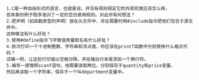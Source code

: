     1.C是一种自由形式的语言，也就是说，并没有规则规定它的外观究竟应该怎么样。
    但本章的例子程序准训了一定的空白使用规则。对此你有何想法？
    2.把声明（如函数原型的声明）放在头文件中，并在需要时用#include指令把他们包含于源文件中。
    这种做法有什么好处？
    3.使用#define指令飞字面值常量取名有什么好处？
    4.依次打印一个十进制整数、字符串和浮点值，你应该在printf函数中分别使用什么格式代码？
    试编一例，让这些打印值以空格分隔，并在输出行末尾添加一个换行符。
    5.编写一提哦啊scanf语句，他需要读取两位，分别保存于quantity和price变量，
    然后再读取一个字符串，保存于一个叫department变量中。